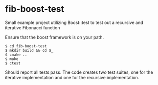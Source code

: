 # fib-boost-test
Small example project utilizing Boost::test to test out a recursive and iterative Fibonacci function

Ensure that the boost framework is on your path.

    $ cd fib-boost-test
    $ mkdir build && cd $_
    $ cmake ..
    $ make
    $ ctest

Should report all tests pass. The code creates two test suites, one for the
iterative implementation and one for the recursive implementation.
